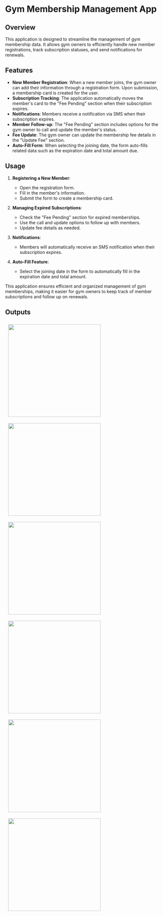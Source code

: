 # Gym Membership Management App

## Overview
This application is designed to streamline the management of gym membership data. It allows gym owners to efficiently handle new member registrations, track subscription statuses, and send notifications for renewals.

## Features
- **New Member Registration**: When a new member joins, the gym owner can add their information through a registration form. Upon submission, a membership card is created for the user.
- **Subscription Tracking**: The application automatically moves the member's card to the "Fee Pending" section when their subscription expires.
- **Notifications**: Members receive a notification via SMS when their subscription expires.
- **Member Follow-up**: The "Fee Pending" section includes options for the gym owner to call and update the member's status.
- **Fee Update**: The gym owner can update the membership fee details in the "Update Fee" section.
- **Auto-Fill Form**: When selecting the joining date, the form auto-fills related data such as the expiration date and total amount due.

## Usage
1. **Registering a New Member**:
   - Open the registration form.
   - Fill in the member's information.
   - Submit the form to create a membership card.

2. **Managing Expired Subscriptions**:
   - Check the "Fee Pending" section for expired memberships.
   - Use the call and update options to follow up with members.
   - Update fee details as needed.

3. **Notifications**:
   - Members will automatically receive an SMS notification when their subscription expires.

4. **Auto-Fill Feature**:
   - Select the joining date in the form to automatically fill in the expiration date and total amount.

This application ensures efficient and organized management of gym memberships, making it easier for gym owners to keep track of member subscriptions and follow up on renewals.

## Outputs

<img src="https://github.com/GauravKasture07/GymDataPro/assets/156180430/535e9f48-2100-4abb-a42c-e14bb25a3457" width="300" style="margin: 10px;" />
<img src="https://github.com/GauravKasture07/GymDataPro/assets/156180430/76d5c74b-d010-430c-9063-99aab5f1be8b" width="300" style="margin: 10px;" />
<img src="https://github.com/GauravKasture07/GymDataPro/assets/156180430/06a04b37-3b78-4510-a6f0-33c4928abde3" width="300" style="margin: 10px;" />
<img src="https://github.com/GauravKasture07/GymDataPro/assets/156180430/870e3019-ff2a-4810-b6ab-abf6902301a5" width="300" style="margin: 10px;" />
<img src="https://github.com/GauravKasture07/GymDataPro/assets/156180430/40045193-c6c2-4515-8bb1-d467ac4de154" width="300" style="margin: 10px;" />
<img src="https://github.com/GauravKasture07/GymDataPro/assets/156180430/ae1a7e2e-86da-4192-9b55-76329e2d8e38" width="300" style="margin: 10px;" />
